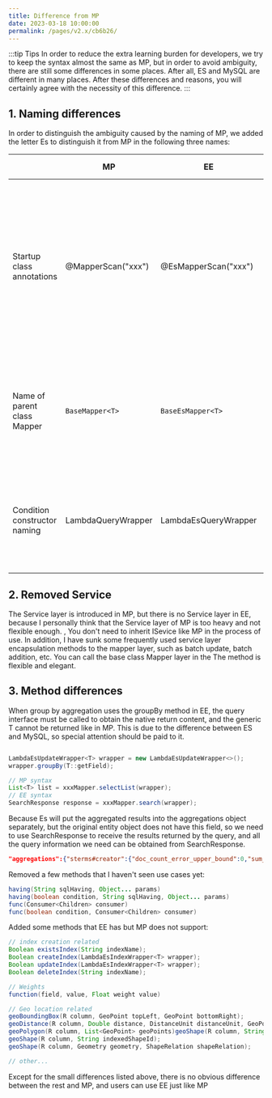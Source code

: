 ```yaml
---
title: Difference from MP
date: 2023-03-18 10:00:00
permalink: /pages/v2.x/cb6b26/
---
```

:::tip Tips
In order to reduce the extra learning burden for developers, we try to keep the syntax almost the same as MP, but in order to avoid ambiguity, there are still some differences in some places. After all, ES and MySQL are different in many places. After these differences and reasons, you will certainly agree with the necessity of this difference.
:::

## 1. Naming differences

In order to distinguish the ambiguity caused by the naming of MP, we added the letter Es to distinguish it from MP in the following three names:

| | MP | EE | Reason for Difference |
| --- | --- | --- | --- |
| Startup class annotations | @MapperScan("xxx") | @EsMapperScan("xxx") | MP and EE may be used in a project at the same time, to avoid the need to add full path distinction when introducing annotations with the same name in the same system |
| Name of parent class Mapper | `BaseMapper<T>`| `BaseEsMapper<T>` | MP and EE may be used in a project at the same time, to avoid the Mapper inherited from MP by mistake |
| Condition constructor naming | LambdaQueryWrapper | LambdaEsQueryWrapper | MP and EE may be used at the same time in a project to avoid mistakenly creating conditional constructors |

## 2. Removed Service

The Service layer is introduced in MP, but there is no Service layer in EE, because I personally think that the Service layer of MP is too heavy and not flexible enough. , You don't need to inherit ISevice like MP in the process of use. In addition, I have sunk some frequently used service layer encapsulation methods to the mapper layer, such as batch update, batch addition, etc. You can call the base class Mapper layer in the The method is flexible and elegant.

## 3. Method differences

When group by aggregation uses the groupBy method in EE, the query interface must be called to obtain the native return content, and the generic T cannot be returned like in MP. This is due to the difference between ES and MySQL, so special attention should be paid to it.

````java

LambdaEsUpdateWrapper<T> wrapper = new LambdaEsUpdateWrapper<>();
wrapper.groupBy(T::getField);

// MP syntax
List<T> list = xxxMapper.selectList(wrapper);
// EE syntax
SearchResponse response = xxxMapper.search(wrapper);
````

Because Es will put the aggregated results into the aggregations object separately, but the original entity object does not have this field, so we need to use SearchResponse to receive the results returned by the query, and all the query information we need can be obtained from SearchResponse.

````json
"aggregations":{"sterms#creator":{"doc_count_error_upper_bound":0,"sum_other_doc_count":0,"buckets":[{"key":"Old Man","doc_count":2},{"key": "Pharaoh","doc_count":1}]}}
````

Removed a few methods that I haven't seen use cases yet:

````java
having(String sqlHaving, Object... params)
having(boolean condition, String sqlHaving, Object... params)
func(Consumer<Children> consumer)
func(boolean condition, Consumer<Children> consumer)
````

Added some methods that EE has but MP does not support:

````java
// index creation related
Boolean existsIndex(String indexName);
Boolean createIndex(LambdaEsIndexWrapper<T> wrapper);
Boolean updateIndex(LambdaEsIndexWrapper<T> wrapper);
Boolean deleteIndex(String indexName);

// Weights
function(field, value, Float weight value)

// Geo location related
geoBoundingBox(R column, GeoPoint topLeft, GeoPoint bottomRight);
geoDistance(R column, Double distance, DistanceUnit distanceUnit, GeoPoint centralGeoPoint);
geoPolygon(R column, List<GeoPoint> geoPoints)geoShape(R column, String indexedShapeId);
geoShape(R column, String indexedShapeId);
geoShape(R column, Geometry geometry, ShapeRelation shapeRelation);

// other...

````

Except for the small differences listed above, there is no obvious difference between the rest and MP, and users can use EE just like MP